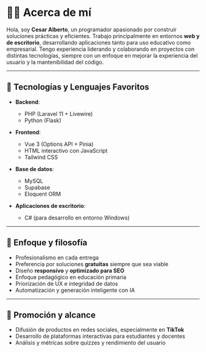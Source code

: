 # 👨‍💻 Acerca de mí

Hola, soy **Cesar Alberto**, un programador apasionado por construir soluciones prácticas y eficientes. Trabajo principalmente en entornos **web y de escritorio**, desarrollando aplicaciones tanto para uso educativo como empresarial. Tengo experiencia liderando y colaborando en proyectos con distintas tecnologías, siempre con un enfoque en mejorar la experiencia del usuario y la mantenibilidad del código.

---

## 🧠 Tecnologías y Lenguajes Favoritos

- **Backend**:  
  - PHP (Laravel 11 + Livewire)  
  - Python (Flask)

- **Frontend**:  
  - Vue 3 (Options API + Pinia)  
  - HTML interactivo con JavaScript  
  - Tailwind CSS

- **Base de datos**:  
  - MySQL  
  - Supabase  
  - Eloquent ORM

- **Aplicaciones de escritorio**:  
  - C# (para desarrollo en entorno Windows)

---

## 🎯 Enfoque y filosofía

- Profesionalismo en cada entrega  
- Preferencia por soluciones **gratuitas** siempre que sea viable  
- Diseño **responsivo** y **optimizado para SEO**  
- Enfoque pedagógico en educación primaria  
- Priorización de UX e integridad de datos  
- Automatización y generación inteligente con IA

---

## 📱 Promoción y alcance

- Difusión de productos en redes sociales, especialmente en **TikTok**  
- Desarrollo de plataformas interactivas para estudiantes y docentes  
- Análisis y métricas sobre quizzes y rendimiento del usuario  
